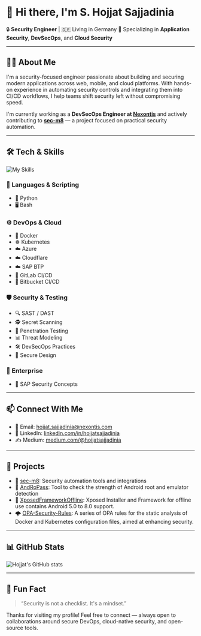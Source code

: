 # 👋 Hi there, I'm S. Hojjat Sajjadinia

🔒 **Security Engineer** | 🇩🇪 Living in Germany
🚀 Specializing in **Application Security**, **DevSecOps**, and **Cloud Security**

---

## 👨‍💻 About Me

I'm a security-focused engineer passionate about building and securing modern applications across web, mobile, and cloud platforms. With hands-on experience in automating security controls and integrating them into CI/CD workflows, I help teams shift security left without compromising speed.

I'm currently working as a **DevSecOps Engineer at [Nexontis](https://www.nexontis.com/)** and actively contributing to **[sec-m8](https://github.com/sec-m8)** — a project focused on practical security automation.

---
## 🛠️ Tech & Skills
![My Skills](https://skillicons.dev/icons?i=py,bash,docker,k8s,gitlab,bitbucket,jenkins,visualstudio,linux,kali,azure,cloudflare,git)

### 🧰 Languages & Scripting
- 🐍 Python
- 🖥️ Bash

### ⚙️ DevOps & Cloud
- 🐳 Docker
- ☸️ Kubernetes
- ☁️ Azure
- ☁️ Cloudflare
- ☁️ SAP BTP
- 🔧 GitLab CI/CD
- 🔧 Bitbucket CI/CD

### 🛡️ Security & Testing
- 🔍 SAST / DAST
- 🕵️ Secret Scanning
- 🧪 Penetration Testing
- 📊 Threat Modeling
- 🛠️ DevSecOps Practices
- 🧪 Secure Design
### 🏢 Enterprise
- 🧩 SAP Security Concepts

---

## 📫 Connect With Me

- 📧 Email: [hojjat.sajjadinia@nexontis.com](mailto:hojjat.sajjadinia@nexontis.com)
- 💼 LinkedIn: [linkedin.com/in/hojjatsajjadinia](https://linkedin.com/in/hojjatsajjadinia)
- ✍️ Medium: [medium.com/@hojjatsajjadinia](https://medium.com/@hojjatsajjadinia)

---

## 📌 Projects

- 🔐 [sec-m8](https://github.com/sec-m8): Security automation tools and integrations
- 🧪 [AndRoPass](https://github.com/hojjatsajjadinia/AndRoPass): Tool to check the strength of Android root and emulator detection
- 📵 [XposedFrameworkOffline](https://github.com/hojjatsajjadinia/XposedFrameworkOffline): Xposed Installer and Framework for offline use contains Android 5.0 to 8.0 support.
- 🌩️ [OPA-Security-Rules](https://github.com/hojjatsajjadinia/OPA-Security-Rules): A series of OPA rules for the static analysis of Docker and Kubernetes configuration files, aimed at enhancing security. 

---

## 📊 GitHub Stats

![Hojjat's GitHub stats](https://github-readme-stats.vercel.app/api?username=hojjatsajjadinia&show_icons=true&theme=tokyonight)

---

## 🧠 Fun Fact

> “Security is not a checklist. It's a mindset.”

Thanks for visiting my profile! Feel free to connect — always open to collaborations around secure DevOps, cloud-native security, and open-source tools.
